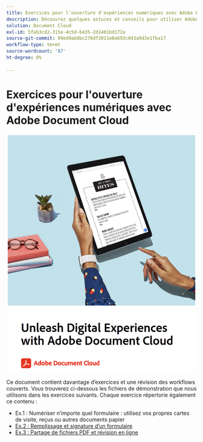 ```yaml
---
title: Exercices pour l'ouverture d'expériences numériques avec Adobe Document Cloud
description: Découvrez quelques astuces et conseils pour utiliser Adobe Document Cloud
solution: Document Cloud
exl-id: 5fab3cd2-315e-4c5d-b435-2d1401bd172a
source-git-commit: 99ed9ab8bc276df2011e8a693c043a9d3e1fba17
workflow-type: tm+mt
source-wordcount: '87'
ht-degree: 0%

---
```


# Exercices pour l&#39;ouverture d&#39;expériences numériques avec Adobe Document Cloud

[![image](assets/rebrand.png)](assets/Unleash_Digital_Experiences_with_Adobe_Document_Cloud.pdf)

Ce document contient davantage d’exercices et une révision des workflows couverts. Vous trouverez ci-dessous les fichiers de démonstration que nous utilisons dans les exercices suivants. Chaque exercice répertorie également ce contenu :

* Ex.1 : Numériser n’importe quel formulaire : utilisez vos propres cartes de visite, reçus ou autres documents papier
* [Ex.2 : Remplissage et signature d’un formulaire](assets/03_FillSignScan.zip)
* [Ex.3 : Partage de fichiers PDF et révision en ligne](assets/01_Review.zip)
